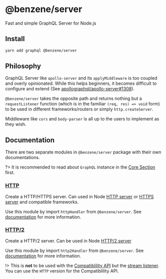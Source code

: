 # @benzene/server

Fast and simple GraphQL Server for Node.js

## Install

```bash
yarn add graphql @benzene/server
```

## Philosophy

GraphQL Server like `apollo-server` and its `applyMiddleware` is too coupled and overly opinionated. While this helps beginners, it becomes difficult to configure and extend (See [apollographql/apollo-server#1308](https://github.com/apollographql/apollo-server/issues/1308)).

`@benzene/server` takes the opposite path and returns nothing but a `requestListener` function (which is in the familiar `(req, res) => void` form) to be used in different frameworks/routers or simply `http.createServer`.

Middleware like `cors` and `body-parser` is all up to the users to implement as they wish.

## Documentation

There are two separate modules in `@benzene/server` package with their own documentations.

?> It is recommended to read about `GraphQL` instance in the [Core Section](core/) first.

### [HTTP](/server/http)

Create a HTTP/HTTPS server. Can used in Node [HTTP server](https://nodejs.org/api/http.html) or [HTTPS server](https://nodejs.org/api/https.html) and compatible frameworks.

Use this module by import `httpHandler` from `@benzene/server`. See [documentation](/server/http) for more information.

### [HTTP/2](/server/http2)

Create a HTTP/2 server. Can be used in Node [HTTP/2 server](https://nodejs.org/api/http2.html)

Use this module by import `http2Handler` from `@benzene/server`. See [documentation](/server/http2) for more information.

!> This is **not** to be used with the [Compatiblility API](https://nodejs.org/api/http2.html#http2_compatibility_api) but the [stream listener](https://nodejs.org/api/http2.html#http2_server_side_example). You can use the `HTTP` version for the Compatiblility API.
